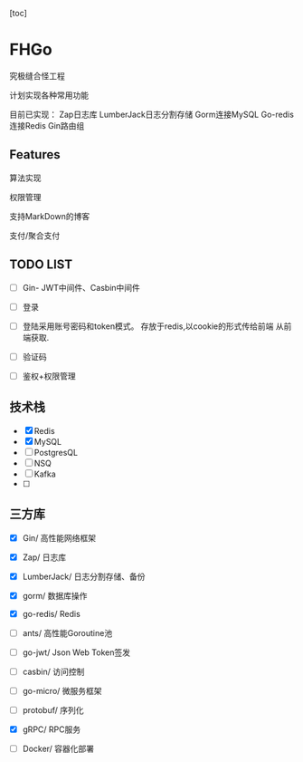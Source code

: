 [toc]

# FHGo

究极缝合怪工程

计划实现各种常用功能

目前已实现：
Zap日志库
LumberJack日志分割存储
Gorm连接MySQL
Go-redis连接Redis
Gin路由组

## Features

算法实现

权限管理

支持MarkDown的博客

支付/聚合支付


## TODO LIST

- [ ] Gin- JWT中间件、Casbin中间件
- [ ] 登录
- [ ] 登陆采用账号密码和token模式。 存放于redis,以cookie的形式传给前端 从前端获取.
- [ ] 验证码
- [ ] 鉴权+权限管理


## 技术栈

 - [X] Redis
 - [X] MySQL
 - [ ] PostgresQL
 - [ ] NSQ
 - [ ] Kafka
 - [ ] 

## 三方库

- [X] Gin/ 高性能网络框架
- [X] Zap/ 日志库
- [X] LumberJack/ 日志分割存储、备份
- [X] gorm/ 数据库操作
- [X] go-redis/ Redis
- [ ] ants/ 高性能Goroutine池
- [ ] go-jwt/ Json Web Token签发
- [ ] casbin/ 访问控制
- [ ] go-micro/ 微服务框架
- [ ] protobuf/ 序列化
- [x] gRPC/ RPC服务
- [ ] Docker/ 容器化部署

 

